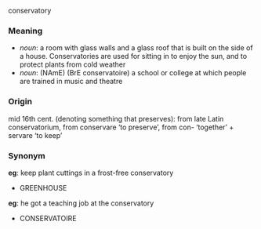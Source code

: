conservatory
### Meaning
+ _noun_: a room with glass walls and a glass roof that is built on the side of a house. Conservatories are used for sitting in to enjoy the sun, and to protect plants from cold weather
+ _noun_: (NAmE) (BrE conservatoire) a school or college at which people are trained in music and theatre

### Origin

mid 16th cent. (denoting something that preserves): from late Latin conservatorium, from conservare ‘to preserve’, from con- ‘together’ + servare ‘to keep’

### Synonym

__eg__: keep plant cuttings in a frost-free conservatory

+ GREENHOUSE

__eg__: he got a teaching job at the conservatory

+ CONSERVATOIRE



